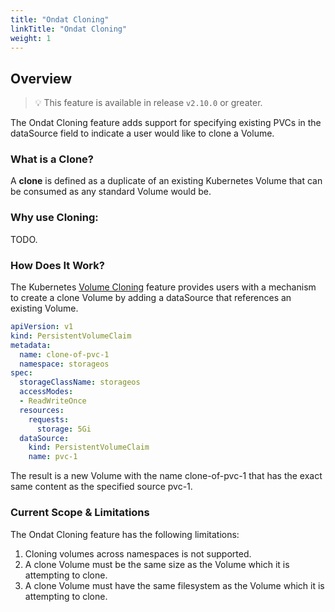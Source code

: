 ```yaml
---
title: "Ondat Cloning"
linkTitle: "Ondat Cloning"
weight: 1
---
```


## Overview

> 💡 This feature is available in release `v2.10.0` or greater.

The Ondat Cloning feature adds support for specifying existing PVCs in the dataSource field to indicate a user would like to clone a Volume.

### What is a Clone?

A **clone** is defined as a duplicate of an existing Kubernetes Volume that can be consumed as any standard Volume would be.

### Why use Cloning:

TODO.

### How Does It Work?

The Kubernetes [Volume Cloning](https://kubernetes.io/docs/concepts/storage/volume-pvc-datasource/) feature provides users with a mechanism to create a clone Volume by adding a dataSource that references an existing Volume.

```yaml
apiVersion: v1
kind: PersistentVolumeClaim
metadata:
  name: clone-of-pvc-1
  namespace: storageos
spec:
  storageClassName: storageos
  accessModes:
  - ReadWriteOnce
  resources:
    requests:
      storage: 5Gi
  dataSource:
    kind: PersistentVolumeClaim
    name: pvc-1
```

The result is a new Volume with the name clone-of-pvc-1 that has the exact same content as the specified source pvc-1.

### Current Scope & Limitations

The Ondat Cloning feature has the following limitations:

1. Cloning volumes across namespaces is not supported.
1. A clone Volume must be the same size as the Volume which it is attempting to clone.
1. A clone Volume must have the same filesystem as the Volume which it is attempting to clone.
